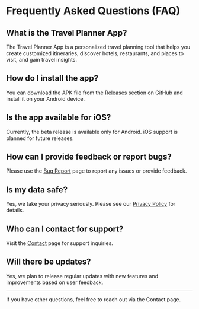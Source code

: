 # Frequently Asked Questions (FAQ)

## What is the Travel Planner App?

The Travel Planner App is a personalized travel planning tool that helps you create customized itineraries, discover hotels, restaurants, and places to visit, and gain travel insights.

## How do I install the app?

You can download the APK file from the [Releases](../release) section on GitHub and install it on your Android device.

## Is the app available for iOS?

Currently, the beta release is available only for Android. iOS support is planned for future releases.

## How can I provide feedback or report bugs?

Please use the [Bug Report](../support/bug-report.md) page to report any issues or provide feedback.

## Is my data safe?

Yes, we take your privacy seriously. Please see our [Privacy Policy](privacy-policy.md) for details.

## Who can I contact for support?

Visit the [Contact](../support/contact.md) page for support inquiries.

## Will there be updates?

Yes, we plan to release regular updates with new features and improvements based on user feedback.

---

If you have other questions, feel free to reach out via the Contact page.
